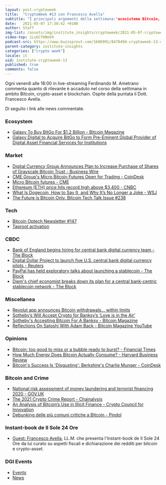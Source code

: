```yaml
---
layout: post-cryptoweek
title:  "CryptoWeek #13 con Francesco Avella"
subtitle: "I principali argomenti della settimana:"ecosistema Bitcoin, mercato, CBCD, antiriciclaggio"
date:   2021-05-07 17:30:42 +0100
author: Staff
img-list: /assets/img/institute_insights/cryptoweek/2021-05-07-cryptoweek-thumb.jpg
video-top: iLuGCfH0mV4
podcast-src: https://www.buzzsprout.com/1686991/8478494-cryptoweek-13-con-francesco-avella-07-maggio-2021.js?container_id=buzzsprout-player-8478494&player=small
parent-category: institute-insights
categories: ["crypto week"]
locale: it
uid: institute-cryptoweek-13
published: true
comments: false
---
```

Ogni venerdì alle 18:00 in live-streaming Ferdinando M. Ametrano commenta quanto di rilevante è accaduto nel corso della settimana in ambito Bitcoin, crypto-asset e blockchain.
Ospite della puntata il Dott. Francesco Avella.

Di seguito i link alle news commentate.

### Ecosystem

- [Galaxy To Buy BitGo For $1.2 Billion - Bitcoin Magazine](https://bitcoinmagazine.com/business/galaxy-to-buy-bitgo-for-1-2-billion)
- [Galaxy Digital to Acquire BitGo to Form Pre-Eminent Global Provider of Digital Asset Financial Services for Institutions](https://www.newswire.ca/news-releases/galaxy-digital-to-acquire-bitgo-to-form-pre-eminent-global-provider-of-digital-asset-financial-services-for-institutions-834031710.html)

### Market

- [Digital Currency Group Announces Plan to Increase Purchase of Shares of Grayscale Bitcoin Trust - Business Wire](https://www.businesswire.com/news/home/20210503005293/en/Digital-Currency-Group-Announces-Plan-to-Increase-Purchase-of-Shares-of-Grayscale-Bitcoin-Trust-OTCQX-GBTC)
- [CME Group's Micro Bitcoin Futures Open for Trading - CoinDesk](https://www.coindesk.com/cme-micro-bitcoin-futures)
- [Micro Bitcoin futures - CME](https://www.cmegroup.com/trading/micro-bitcoin-futures.html)
- [Ethereum (ETH) price hits record high above $3,400 - CNBC](https://www.cnbc.com/2021/05/04/ethereum-eth-price-hits-record-high-above-3400.html)
- [What Is Dogecoin, How to Say It, and Why It’s No Longer a Joke - WSJ](https://www.wsj.com/articles/what-is-dogecoin-how-to-say-it-and-why-its-no-longer-a-joke-thanks-elon-11612820776?mod=markets_featst_pos2)
- [The Future is Bitcoin Only. Bitcoin Tech Talk Issue #238](https://jimmysong.substack.com/p/the-future-is-bitcoin-only-bitcoin)

### Tech

- [Bitcoin Optech Newsletter #147](https://bitcoinops.org/en/newsletters/2021/05/05/)
- [Taproot activation](https://taproot.watch/)

### CBDC

- [Bank of England begins hiring for central bank digital currency team - The Block](https://www.theblockcrypto.com/linked/103424/bank-of-england-hiring-cbdc-team)
- [Digital Dollar Project to launch five U.S. central bank digital currency pilots - Reuters](https://www.reuters.com/business/finance/digital-dollar-project-launch-five-us-central-bank-digital-currency-pilots-2021-05-03)
- [PayPal has held exploratory talks about launching a stablecoin - The Block](https://www.theblockcrypto.com/post/103617/paypal-has-held-exploratory-talks-about-launching-a-stablecoin-sources)
- [Diem's chief economist breaks down its plan for a central bank-centric stablecoin network - The Block](https://www.theblockcrypto.com/post/103536/diems-economist-plan-stablecoin-cbdc)

### Miscellanea

- [Revolut app announces Bitcoin withdrawals… within limits](https://cointelegraph.com/news/revolut-app-announces-bitcoin-withdrawals-within-limits)
- [Sotheby’s Will Accept Crypto for Banksy’s ‘Love is in the Air’](https://www.sothebys.com/en/buy/auction/2021/contemporary-art-evening-auction/love-is-in-the-air-2)
- [Sotheby's Accepting Bitcoin For A Banksy - Bitcoin Magazine](https://bitcoinmagazine.com/culture/sothebys-accepting-bitcoin-for-a-banksy)
- [Reflections On Satoshi With Adam Back - Bitcoin Magazine YouTube](https://www.youtube.com/watch?v=3CEROEMaebM&t=272s)

### Opinions

- [Bitcoin: too good to miss or a bubble ready to burst? - Financial Times](https://www.ft.com/content/be796d33-a5e7-4753-98a8-b586f1680d58)
- [How Much Energy Does Bitcoin Actually Consume? - Harvard Business Review](https://hbr.org/2021/05/how-much-energy-does-bitcoin-actually-consume)
- [Bitcoin's Success Is 'Disgusting': Berkshire's Charlie Munger - CoinDesk](https://www.coindesk.com/bitcoins-success-is-disgusting-berkshires-charlie-munger)

### Bitcoin and Crime

- [National risk assessment of money laundering and terrorist financing 2020 - GOV.UK](https://www.gov.uk/government/publications/national-risk-assessment-of-money-laundering-and-terrorist-financing-2020)
- [The 2021 Crypto Crime Report - Chainalysis](https://go.chainalysis.com/rs/503-FAP-074/images/Chainalysis-Crypto-Crime-2021.pdf)
- [An Analysis of Bitcoin’s Use in Illicit Finance - Crypto Council for Innovation](https://cryptoforinnovation.org/resources/Analysis_of_Bitcoin_in_Illicit_Finance.pdf)
- [Debunking delle più comuni critiche a Bitcoin - Pindol](https://www.albertodeluigi.com/2021/04/30/debunking-critiche-bitcoin/)

### Instant-book de Il Sole 24 Ore

- [Guest: Francesco Avella](https://www.linkedin.com/posts/ferdinandoametrano_cryptoweek-bitcoin-activity-6796311659150413824-kg-z), LL.M. che presenta l'Instant-book de Il Sole 24 Ore da lui curato su aspetti fiscali e dichiarazione dei redditi per bitcoin e crypto-asset.

### DGI Events

- [Events](https://dgi.io/events/)
- [News](https://dgi.io/news/)
